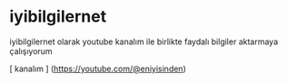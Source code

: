 # iyibilgilernet
iyibilgilernet olarak youtube kanalım ile birlikte faydalı bilgiler aktarmaya çalışıyorum

[ kanalım ] (https://youtube.com/@eniyisinden)

